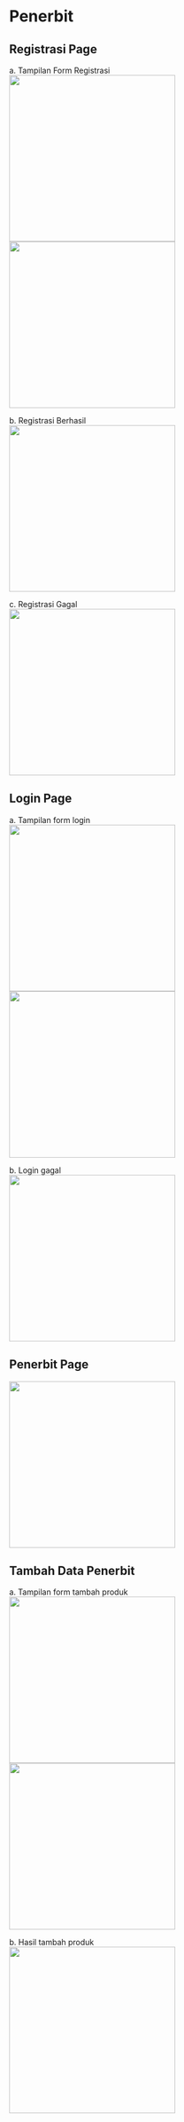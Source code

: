 # Penerbit

## Registrasi Page

a. Tampilan Form Registrasi <br>
<img src="https://github.com/user-attachments/assets/8c25ab56-f134-4f83-baf6-bc59c9feca77" width="300"> <img src="https://github.com/user-attachments/assets/01113ef9-62b7-4453-aee0-0f9d42f9ad36" width="300"><br>

b. Registrasi Berhasil <br>
<img src="https://github.com/user-attachments/assets/440f97ea-fc2e-43ef-a93d-519a9c7afbaf" width="300"><br>

c. Registrasi Gagal<br>
<img src="https://github.com/user-attachments/assets/41aea6e3-495f-4957-ba91-d233857afecd" width="300"><br>

## Login Page
a. Tampilan form login<br>
<img src="https://github.com/user-attachments/assets/0de9ba49-d9dc-4329-bf91-1fbc57c2f83b" width="300">
<img src="https://github.com/user-attachments/assets/a893b14c-4e83-4859-9448-34cd5aaa06818" width="300"><br>

b. Login gagal <br>
<img src="https://github.com/user-attachments/assets/0d3c90bf-ddbb-4b5d-b325-8e405f538eeb" width="300"><br>

## Penerbit Page
<img src="https://github.com/user-attachments/assets/5513cfde-af11-40a7-a1e9-1fa3c59e15be" width="300"><br>

## Tambah Data Penerbit
a. Tampilan form tambah produk <br>
<img src="https://github.com/user-attachments/assets/4e9909f4-f6b8-4960-8703-8c1f4e8961e8" width="300">
<img src="https://github.com/user-attachments/assets/1a73e2c7-9687-4d0c-b371-01f14696c8c1" width="300"><br>

b. Hasil tambah produk <br>
<img src="https://github.com/user-attachments/assets/c975049a-546e-4b84-b510-6ad731f3e445" width="300"><br>

